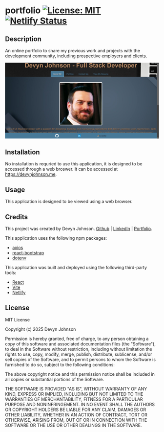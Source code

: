# portfolio [![License: MIT](https://img.shields.io/badge/License-MIT-yellow.svg)](https://opensource.org/licenses/MIT) [![Netlify Status](https://api.netlify.com/api/v1/badges/344ea580-fe9c-4dd8-93e7-ff7e13ae6804/deploy-status)](https://app.netlify.com/sites/devynjohnsonportfolio/deploys)

## Description
An online portfolio to share my previous work and projects with the development community, including prospective employers and clients.

![Screenshot of Portfolio](/portfolio/public/assets/portfolioScreenshot.png)

## Installation
No installation is requried to use this application, it is designed to be accessed through a web broswer. It can be accessed at <a href="https://devynjohnson.me">https://devynjohnson.me</a>.

## Usage
This application is designed to be viewed using a web browser.

## Credits
<p>This project was created by Devyn Johnson. <a href="https://github.com/DevynJohnson">Github</a> | <a href="https://www.linkedin.com/in/devyn-johnson-a5259213b">LinkedIn</a> | <a href="https://devynjohnson.me">Portfolio</a>.</p>
<p>This application uses the following npm packages:</p>

<ul>
<li><a href="https://www.npmjs.com/package/axios">axios</a></li>
<li><a href="https://www.npmjs.com/package/react-bootstrap">react-bootstrap</a></li>
<li><a href="https://www.npmjs.com/package/dotenv">dotenv</a></li>
</ul>

<p>This application was built and deployed using the following third-party tools:</p>
<ul>
<li><a href="https://react.dev">React</a></li>
<li><a href="https://vite.dev/">Vite</a></li>
<li><a href="https://app.netlify.com/">Netlify</a></li>
</ul>


## License
MIT License

Copyright (c) 2025 Devyn Johnson

Permission is hereby granted, free of charge, to any person obtaining a copy
of this software and associated documentation files (the "Software"), to deal
in the Software without restriction, including without limitation the rights
to use, copy, modify, merge, publish, distribute, sublicense, and/or sell
copies of the Software, and to permit persons to whom the Software is
furnished to do so, subject to the following conditions:

The above copyright notice and this permission notice shall be included in all
copies or substantial portions of the Software.

THE SOFTWARE IS PROVIDED "AS IS", WITHOUT WARRANTY OF ANY KIND, EXPRESS OR
IMPLIED, INCLUDING BUT NOT LIMITED TO THE WARRANTIES OF MERCHANTABILITY,
FITNESS FOR A PARTICULAR PURPOSE AND NONINFRINGEMENT. IN NO EVENT SHALL THE
AUTHORS OR COPYRIGHT HOLDERS BE LIABLE FOR ANY CLAIM, DAMAGES OR OTHER
LIABILITY, WHETHER IN AN ACTION OF CONTRACT, TORT OR OTHERWISE, ARISING FROM,
OUT OF OR IN CONNECTION WITH THE SOFTWARE OR THE USE OR OTHER DEALINGS IN THE
SOFTWARE.

